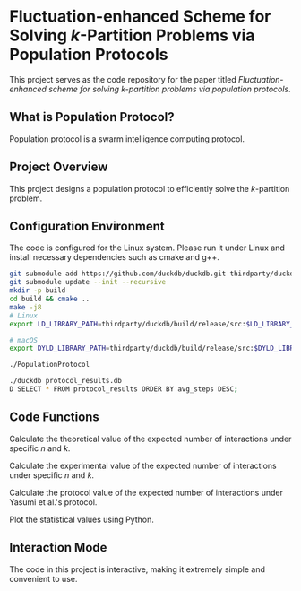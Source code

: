 # Fluctuation-enhanced Scheme for Solving $k$-Partition Problems via Population Protocols
This project serves as the code repository for the paper titled *_Fluctuation-enhanced scheme for solving k-partition problems via population protocols_*.
## What is Population Protocol?
Population protocol is a swarm intelligence computing protocol.
## Project Overview
This project designs a population protocol to efficiently solve the $k$-partition problem.
## Configuration Environment
The code is configured for the Linux system. Please run it under Linux and install necessary dependencies such as cmake and g++.
``` bash
git submodule add https://github.com/duckdb/duckdb.git thirdparty/duckdb
git submodule update --init --recursive
mkdir -p build
cd build && cmake ..
make -j8
# Linux
export LD_LIBRARY_PATH=thirdparty/duckdb/build/release/src:$LD_LIBRARY_PATH

# macOS
export DYLD_LIBRARY_PATH=thirdparty/duckdb/build/release/src:$DYLD_LIBRARY_PATH

./PopulationProtocol

./duckdb protocol_results.db
D SELECT * FROM protocol_results ORDER BY avg_steps DESC;
```

## Code Functions
Calculate the theoretical value of the expected number of interactions under specific $n$ and $k$.

Calculate the experimental value of the expected number of interactions under specific $n$ and $k$.

Calculate the protocol value of the expected number of interactions under Yasumi et al.'s protocol.

Plot the statistical values using Python.
## Interaction Mode
The code in this project is interactive, making it extremely simple and convenient to use.
